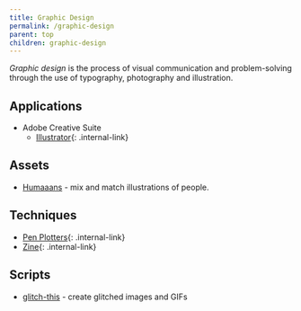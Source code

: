 ```yaml
---
title: Graphic Design
permalink: /graphic-design
parent: top
children: graphic-design
---
```


<dfn>Graphic design</dfn> is the process of visual communication and problem-solving through the use of typography, photography and illustration.

## Applications

-   Adobe Creative Suite
    -   [Illustrator](adobe-illustrator){: .internal-link}

## Assets

-   [Humaaans](https://www.humaaans.com/) - mix and match illustrations of people.

## Techniques

-   [Pen Plotters](pen-plotters){: .internal-link}
-   [Zine](zine){: .internal-link}

## Scripts

-   [glitch-this](https://github.com/TotallyNotChase/glitch-this) - create glitched images and GIFs
